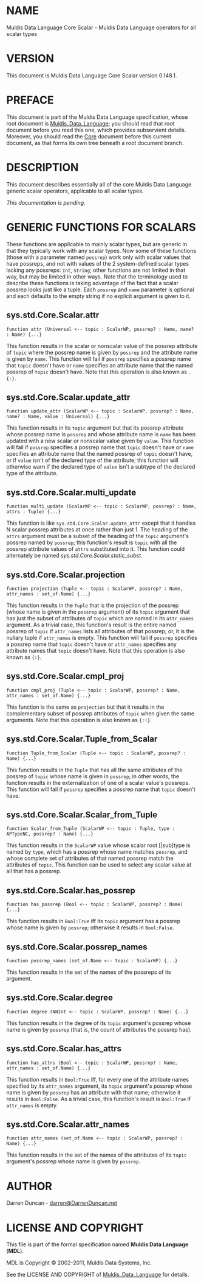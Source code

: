 # NAME

Muldis Data Language Core Scalar - Muldis Data Language operators for all scalar types

# VERSION

This document is Muldis Data Language Core Scalar version 0.148.1.

# PREFACE

This document is part of the Muldis Data Language specification, whose root
document is [Muldis_Data_Language](Muldis_Data_Language.md); you should read that root document before
you read this one, which provides subservient details.  Moreover, you
should read the [Core](Muldis_Data_Language_Core.md) document before this current
document, as that forms its own tree beneath a root document branch.

# DESCRIPTION

This document describes essentially all of the core Muldis Data Language generic
scalar operators, applicable to all scalar types.

*This documentation is pending.*

# GENERIC FUNCTIONS FOR SCALARS

These functions are applicable to mainly scalar types, but are generic in
that they typically work with any scalar types.  Now some of these
functions (those with a parameter named `possrep`) work only with scalar
values that have possreps, and not with values of the 2 system-defined
scalar types lacking any possreps: `Int`, `String`; other functions are
not limited in that way, but may be limited in other ways.  Note that the
terminology used to describe these functions is taking advantage of the
fact that a scalar possrep looks just like a tuple.  Each `possrep`
and `name` parameter is optional and each defaults to the empty string if
no explicit argument is given to it.

## sys.std.Core.Scalar.attr

`function attr (Universal <-- topic : ScalarWP,
possrep? : Name, name? : Name) {...}`

This function results in the scalar or nonscalar value of the possrep
attribute of `topic` where the possrep name is given by `possrep` and the
attribute name is given by `name`.  This function will fail if `possrep`
specifies a possrep name that `topic` doesn't have or `name` specifies an
attribute name that the named possrep of `topic` doesn't have.  Note that
this operation is also known as `.{:}`.

## sys.std.Core.Scalar.update_attr

`function update_attr (ScalarWP <-- topic : ScalarWP, possrep? : Name,
name? : Name, value : Universal) {...}`

This function results in its `topic` argument but that its possrep
attribute whose possrep name is `possrep` and whose attribute name is
`name` has been updated with a new scalar or nonscalar value given by
`value`.  This function will fail if `possrep` specifies a possrep name
that `topic` doesn't have or `name` specifies an attribute name that the
named possrep of `topic` doesn't have, or if `value` isn't of the
declared type of the attribute; this function will otherwise warn if the
declared type of `value` isn't a subtype of the declared type of the
attribute.

## sys.std.Core.Scalar.multi_update

`function multi_update (ScalarWP <--
topic : ScalarWP, possrep? : Name, attrs : Tuple) {...}`

This function is like `sys.std.Core.Scalar.update_attr` except that it
handles N scalar possrep attributes at once rather than just 1.  The
heading of the `attrs` argument must be a subset of the heading of the
`topic` argument's possrep named by `possrep`; this function's result is
`topic` with all the possrep attribute values of `attrs` substituted into
it.  This function could alternately be named
*sys.std.Core.Scalar.static_subst*.

## sys.std.Core.Scalar.projection

`function projection (Tuple <-- topic : ScalarWP,
possrep? : Name, attr_names : set_of.Name) {...}`

This function results in the `Tuple` that is the projection of the
possrep (whose name is given in the `possrep` argument) of its `topic`
argument that has just the subset of attributes of `topic` which are named
in its `attr_names` argument.  As a trivial case, this function's result
is the entire named possrep of `topic` if `attr_names` lists all
attributes of that possrep; or, it is the nullary tuple if `attr_names` is
empty.  This function will fail if `possrep` specifies a possrep name that
`topic` doesn't have or `attr_names` specifies any attribute names that
`topic` doesn't have.  Note that this operation is also known as `{:}`.

## sys.std.Core.Scalar.cmpl_proj

`function cmpl_proj (Tuple <--
topic : ScalarWP, possrep? : Name, attr_names : set_of.Name) {...}`

This function is the same as `projection` but that it results in the
complementary subset of possrep attributes of `topic` when given the same
arguments.  Note that this operation is also known as `{:!}`.

## sys.std.Core.Scalar.Tuple_from_Scalar

`function Tuple_from_Scalar (Tuple <--
topic : ScalarWP, possrep? : Name) {...}`

This function results in the `Tuple` that has all the same attributes of
the possrep of `topic` whose name is given in `possrep`; in other words,
the function results in the externalization of one of a scalar value's
possreps.  This function will fail if `possrep` specifies a possrep name
that `topic` doesn't have.

## sys.std.Core.Scalar.Scalar_from_Tuple

`function Scalar_from_Tuple (ScalarWP <--
topic : Tuple, type : APTypeNC, possrep? : Name) {...}`

This function results in the `ScalarWP` value whose scalar root
[|sub]type is named by `type`, which has a possrep whose name matches
`possrep`, and whose complete set of attributes of that named possrep
match the attributes of `topic`.  This function can be used to select any
scalar value at all that has a possrep.

## sys.std.Core.Scalar.has_possrep

`function has_possrep (Bool <-- topic : ScalarWP,
possrep? : Name) {...}`

This function results in `Bool:True` iff its `topic` argument has a
possrep whose name is given by `possrep`; otherwise it results in
`Bool:False`.

## sys.std.Core.Scalar.possrep_names

`function possrep_names (set_of.Name <-- topic : ScalarWP) {...}`

This function results in the set of the names of the possreps of its
argument.

## sys.std.Core.Scalar.degree

`function degree (NNInt <-- topic : ScalarWP, possrep? : Name) {...}`

This function results in the degree of its `topic` argument's possrep
whose name is given by `possrep` (that is, the count of attributes the
possrep has).

## sys.std.Core.Scalar.has_attrs

`function has_attrs (Bool <-- topic : ScalarWP,
possrep? : Name, attr_names : set_of.Name) {...}`

This function results in `Bool:True` iff, for every one of the attribute
names specified by its `attr_names` argument, its `topic` argument's
possrep whose name is given by `possrep` has an attribute with that name;
otherwise it results in `Bool:False`.  As a trivial case, this function's
result is `Bool:True` if `attr_names` is empty.

## sys.std.Core.Scalar.attr_names

`function attr_names (set_of.Name <--
topic : ScalarWP, possrep? : Name) {...}`

This function results in the set of the names of the attributes of its
`topic` argument's possrep whose name is given by `possrep`.

# AUTHOR

Darren Duncan - darren@DarrenDuncan.net

# LICENSE AND COPYRIGHT

This file is part of the formal specification named
**Muldis Data Language** (**MDL**).

MDL is Copyright © 2002-2011, Muldis Data Systems, Inc.

See the LICENSE AND COPYRIGHT of [Muldis_Data_Language](Muldis_Data_Language.md) for details.
